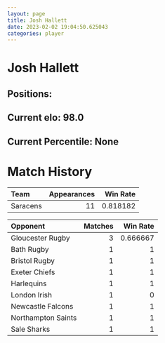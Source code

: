 ```yaml
---  
layout: page  
title: Josh Hallett  
date: 2023-02-02 19:04:50.625043  
categories: player  
---
```

# Josh Hallett

## Positions: 

## Current elo: 98.0

## Current Percentile: None

# Match History


| Team     |   Appearances |   Win Rate |
|:---------|--------------:|-----------:|
| Saracens |            11 |   0.818182 |

| Opponent           |   Matches |   Win Rate |
|:-------------------|----------:|-----------:|
| Gloucester Rugby   |         3 |   0.666667 |
| Bath Rugby         |         1 |   1        |
| Bristol Rugby      |         1 |   1        |
| Exeter Chiefs      |         1 |   1        |
| Harlequins         |         1 |   1        |
| London Irish       |         1 |   0        |
| Newcastle Falcons  |         1 |   1        |
| Northampton Saints |         1 |   1        |
| Sale Sharks        |         1 |   1        |